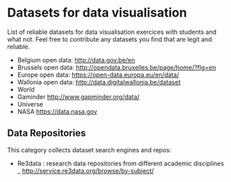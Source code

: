 # Datasets for data visualisation
List of reliable datasets for data visualisation exercices with students and what not. Feel free to contribute any datasets you find that are legit and reliable.

 - Belgium open data: http://data.gov.be/en
 - Brussels open data: http://opendata.bruxelles.be/page/home/?flg=en
 - Europe open data: https://open-data.europa.eu/en/data/
 - Wallonia open data: http://data.digitalwallonia.be/dataset
 - World
  - Gaminder http://www.gapminder.org/data/
 - Universe
  - NASA https://data.nasa.gov

## Data Repositories
This category collects dataset search engines and repos:
 - Re3data : research data repositories from different academic disciplines _ http://service.re3data.org/browse/by-subject/
